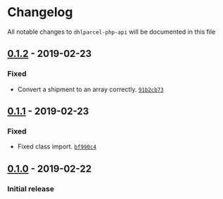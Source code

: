 # Changelog

All notable changes to `dhlparcel-php-api` will be documented in this file

## [0.1.2] - 2019-02-23

### Fixed
- Convert a shipment to an array correctly. [`91b2cb73`](https://github.com/mvdnbrk/dhlparcel-php-api/commit/91b2cb73af77a097b596f950c48aa03705890f78)

## [0.1.1] - 2019-02-23

### Fixed
- Fixed class import. [`bf990c4`](https://github.com/mvdnbrk/dhlparcel-php-api/commit/bf990c4447acae78e96f21a6cd49e57f45eb30dd)

## [0.1.0] - 2019-02-22

### Initial release

[Unreleased]: https://github.com/mvdnbrk/dhlparcel-php-api/compare/v0.1.2...HEAD
[0.1.2]: https://github.com/mvdnbrk/dhlparcel-php-api/compare/v0.1.1...v0.1.2
[0.1.1]: https://github.com/mvdnbrk/dhlparcel-php-api/compare/v0.1.0...v0.1.1
[0.1.0]: https://github.com/mvdnbrk/dhlparcel-php-api/tree/v0.1.0
